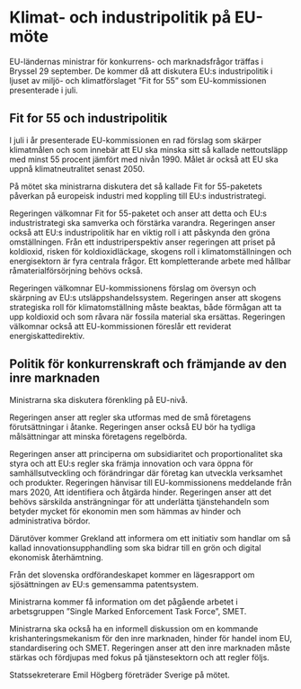# Klimat- och industripolitik på EU-möte

EU-ländernas ministrar för konkurrens- och marknadsfrågor träffas i Bryssel 29 september. De kommer då att diskutera EU:s industripolitik i ljuset av miljö- och klimatförslaget ”Fit for 55” som EU-kommissionen presenterade i juli.

## Fit for 55 och industripolitik

I juli i år presenterade EU-kommissionen en rad förslag som skärper klimatmålen och som innebär att EU ska minska sitt så kallade nettoutsläpp med minst 55 procent jämfört med nivån 1990. Målet är också att EU ska uppnå klimatneutralitet senast 2050.

På mötet ska ministrarna diskutera det så kallade Fit for 55-paketets påverkan på europeisk industri med koppling till EU:s industristrategi.

Regeringen välkomnar Fit for 55-paketet och anser att detta och EU:s industristrategi ska samverka och förstärka varandra. Regeringen anser också att EU:s industripolitik har en viktig roll i att påskynda den gröna omställningen. Från ett industriperspektiv anser regeringen att priset på koldioxid, risken för koldioxidläckage, skogens roll i klimatomställningen och energisektorn är fyra centrala frågor. Ett kompletterande arbete med hållbar råmaterialförsörjning behövs också.

Regeringen välkomnar EU-kommissionens förslag om översyn och skärpning av EU:s utsläppshandelssystem. Regeringen anser att skogens strategiska roll för klimatomställning måste beaktas, både förmågan att ta upp koldioxid och som råvara när fossila material ska ersättas. Regeringen välkomnar också att EU-kommissionen föreslår ett reviderat energiskattedirektiv.

## Politik för konkurrenskraft och främjande av den inre marknaden

Ministrarna ska diskutera förenkling på EU-nivå.

Regeringen anser att regler ska utformas med de små företagens förutsättningar i åtanke. Regeringen anser också EU bör ha tydliga målsättningar att minska företagens regelbörda.

Regeringen anser att principerna om subsidiaritet och proportionalitet ska styra och att EU:s regler ska främja innovation och vara öppna för samhällsutveckling och förändringar där företag kan utveckla verksamhet och produkter. Regeringen hänvisar till EU-kommissionens meddelande från mars 2020, Att identifiera och åtgärda hinder. Regeringen anser att det behövs särskilda ansträngningar för att underlätta tjänstehandeln som betyder mycket för ekonomin men som hämmas av hinder och administrativa bördor.

Därutöver kommer Grekland att informera om ett initiativ som handlar om så kallad innovationsupphandling som ska bidrar till en grön och digital ekonomisk återhämtning.

Från det slovenska ordförandeskapet kommer en lägesrapport om sjösättningen av EU:s gemensamma patentsystem.

Ministrarna kommer få information om det pågående arbetet i arbetsgruppen ”Single Marked Enforcement Task Force”, SMET.

Ministrarna ska också ha en informell diskussion om en kommande krishanteringsmekanism för den inre marknaden, hinder för handel inom EU, standardisering och SMET. Regeringen anser att den inre marknaden måste stärkas och fördjupas med fokus på tjänstesektorn och att regler följs.

Statssekreterare Emil Högberg företräder Sverige på mötet.
